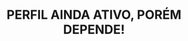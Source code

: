 <h1 align="center">
  PERFIL AINDA ATIVO, PORÉM DEPENDE!
</h1>




<!--![header](https://capsule-render.vercel.app/api?type=waving&color=12736900&height=160&section=header&text=Magalhães&fontAlignY=40&fontSize=90&animation=twinkling&fontColor=127369)


<h1 align="center">
  <img src="https://icongr.am/material/account-circle-outline.svg?size=20&color=127369">
  Currently Doing
  <img src="https://icongr.am/material/account-circle-outline.svg?size=20&color=127369">
</h1>

<p align="center">
 
  Improving my Python and SQL Skills  -  Focusing on my Portfolio  -  Doing College
</p>

</br></br>


<h1 align="center">
  <img src="https://icongr.am/material/laptop-windows.svg?size=20&color=127369">
  Languages and IDE's
  <img src="https://icongr.am/material/laptop-windows.svg?size=20&color=127369">
</h1>

<p align="center">
  </br>
  SQL  -  Python  ||  Pycharm  -  VSCode  -  SQL SERVER
</p>
<p align="center">
  I only have basic knowledge for now
</p>
<!--
<div align="center">
  <img src="https://icongr.am/devicon/python-plain.svg?size=70&color=127369">
  <img src="https://icongr.am/devicon/pycharm-plain.svg?size=70&color=127369">
  <img src="https://icongr.am/devicon/mysql-plain-wordmark.svg?size=100&color=127369">
  <img src="https://icongr.am/devicon/visualstudio-plain.svg?size=70&color=127369">
</div>

</br>

![footer](https://capsule-render.vercel.app/api?type=waving&color=127369&height=100&section=footer)

<div align="center">
  <a href="mailto:pedro.magalhaes0717@gmail.com?subject=Contato%20do%20GitHub"><img src="https://img.shields.io/badge/e‑mail-D14836.svg?&style=for-the-badge&schemaVersion=1&logo=GMail&color=127369&logoColor=white"></a>
  <img width="30px">
  <a href="https://www.linkedin.com/in/dropemag/"><img src="https://img.shields.io/badge/linkedin-1DA1F2.svg?&style=for-the-badge&schemaVersion=1&logo=Linkedin&color=127369&logoColor=white"></a>
  <img width="30px">
  <!-- <a href="https://www.instagram.com/drope.mag/"><img src="https://img.shields.io/badge/instagram-1DA1F2.svg?&style=for-the-badge&schemaVersion=1&logo=Instagram&color=127369&logoColor=white"></a>
</div>

![github-user-contribution](https://github.com/dropeMag/dropeMag/assets/107576199/87702730-d113-4ebf-8d70-f2445ff9195f)
![dropeMag's github activity graph](https://raw.githubusercontent.com/dropeMag/dropeMag/output/github-contribution-grid-snake.svg)
<picture>
  <source media="(prefers-color-scheme: dark)" srcset="https://raw.githubusercontent.com/dropeMag/dropeMag/output/github-contribution-grid-snake-dark.svg">
  <source media="(prefers-color-scheme: light)" srcset="https://raw.githubusercontent.com/dropeMag/dropeMag/output/github-contribution-grid-snake.svg">
  <img alt="github contribution grid snake animation" src="https://raw.githubusercontent.com/dropeMag/dropeMag/output/github-contribution-grid-snake.svg">
</picture>-->










